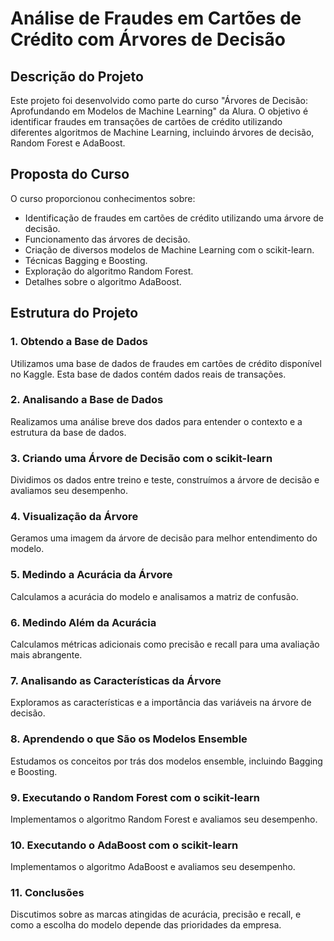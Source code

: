 # Análise de Fraudes em Cartões de Crédito com Árvores de Decisão

## Descrição do Projeto

Este projeto foi desenvolvido como parte do curso "Árvores de Decisão: Aprofundando em Modelos de Machine Learning" da Alura. O objetivo é identificar fraudes em transações de cartões de crédito utilizando diferentes algoritmos de Machine Learning, incluindo árvores de decisão, Random Forest e AdaBoost.

## Proposta do Curso

O curso proporcionou conhecimentos sobre:
- Identificação de fraudes em cartões de crédito utilizando uma árvore de decisão.
- Funcionamento das árvores de decisão.
- Criação de diversos modelos de Machine Learning com o scikit-learn.
- Técnicas Bagging e Boosting.
- Exploração do algoritmo Random Forest.
- Detalhes sobre o algoritmo AdaBoost.

## Estrutura do Projeto

### 1. Obtendo a Base de Dados
Utilizamos uma base de dados de fraudes em cartões de crédito disponível no Kaggle. Esta base de dados contém dados reais de transações.

### 2. Analisando a Base de Dados
Realizamos uma análise breve dos dados para entender o contexto e a estrutura da base de dados.

### 3. Criando uma Árvore de Decisão com o scikit-learn
Dividimos os dados entre treino e teste, construímos a árvore de decisão e avaliamos seu desempenho.

### 4. Visualização da Árvore
Geramos uma imagem da árvore de decisão para melhor entendimento do modelo.

### 5. Medindo a Acurácia da Árvore
Calculamos a acurácia do modelo e analisamos a matriz de confusão.

### 6. Medindo Além da Acurácia
Calculamos métricas adicionais como precisão e recall para uma avaliação mais abrangente.

### 7. Analisando as Características da Árvore
Exploramos as características e a importância das variáveis na árvore de decisão.

### 8. Aprendendo o que São os Modelos Ensemble
Estudamos os conceitos por trás dos modelos ensemble, incluindo Bagging e Boosting.

### 9. Executando o Random Forest com o scikit-learn
Implementamos o algoritmo Random Forest e avaliamos seu desempenho.

### 10. Executando o AdaBoost com o scikit-learn
Implementamos o algoritmo AdaBoost e avaliamos seu desempenho.

### 11. Conclusões
Discutimos sobre as marcas atingidas de acurácia, precisão e recall, e como a escolha do modelo depende das prioridades da empresa.

